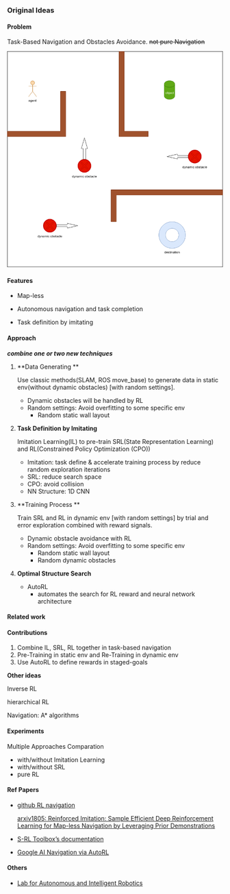 ### Original Ideas

#### Problem

Task-Based Navigation and Obstacles Avoidance. ~~not pure Navigation~~

<img src="./Goal.assets/goal_define.png" style="zoom:100%">

#### Features

- Map-less

- Autonomous navigation and task completion

- Task definition by imitating

#### Approach

***combine one or two new techniques***

1. **Data Generating ** 

   Use classic methods(SLAM, ROS move_base) to generate data in static env(without dynamic obstacles) [with random settings].

   - Dynamic obstacles will be handled by RL
   - Random settings: Avoid overfitting to some specific env 
     - Random static wall layout

2. **Task Definition by Imitating** 

   Imitation Learning(IL) to pre-train SRL(State Representation Learning) and RL(Constrained Policy Optimization (CPO)) 

   - Imitation: task define & accelerate training process by reduce random exploration iterations
   - SRL: reduce search space
   - CPO: avoid collision
   - NN Structure: 1D CNN

3. **Training Process ** 

   Train SRL and RL in dynamic env [with random settings] by trial and error exploration combined with reward signals. 

   - Dynamic obstacle avoidance with RL
   - Random settings: Avoid overfitting to some specific env 
     - Random static wall layout
     - Random dynamic obstacles

4. **Optimal Structure Search**

   - AutoRL
     - automates the search for RL reward and neural network architecture

#### Related work



#### Contributions

1. Combine IL, SRL, RL together in task-based navigation
2. Pre-Training in static env and Re-Training in dynamic env
3. Use AutoRL to define rewards in staged-goals

**Other ideas**

Inverse RL 

hierarchical RL

Navigation: A* algorithms

#### Experiments

Multiple Approaches Comparation

- with/without Imitation Learning
- with/without SRL
- pure RL

#### Ref Papers

- [github RL navigation](<https://github.com/ethz-asl/rl-navigation>)

  [arxiv1805: Reinforced Imitation: Sample Efficient Deep Reinforcement Learning for Map-less Navigation by Leveraging Prior Demonstrations](<https://arxiv.org/abs/1805.07095>)

- [S-RL Toolbox’s documentation](<https://s-rl-toolbox.readthedocs.io/en/latest/>)

- [Google AI Navigation via AutoRL](<https://ai.googleblog.com/2019/02/long-range-robotic-navigation-via.html>)

#### Others

- [Lab for Autonomous and Intelligent Robotics ](<https://www.lair.hmc.edu/>)

